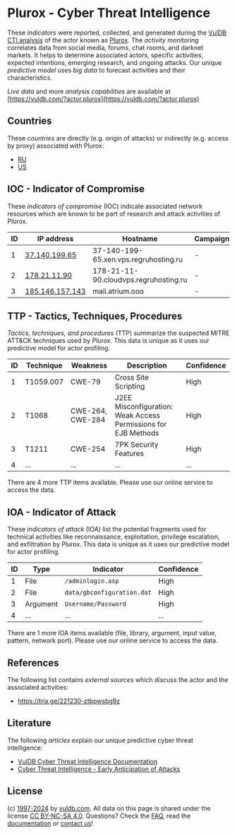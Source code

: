 # Plurox - Cyber Threat Intelligence

These _indicators_ were reported, collected, and generated during the [VulDB CTI analysis](https://vuldb.com/?kb.cti) of the actor known as [Plurox](https://vuldb.com/?actor.plurox). The _activity monitoring_ correlates data from social media, forums, chat rooms, and darknet markets. It helps to determine associated actors, specific activities, expected intentions, emerging research, and ongoing attacks. Our unique _predictive model_ uses _big data_ to forecast activities and their characteristics.

_Live data_ and more _analysis capabilities_ are available at [https://vuldb.com/?actor.plurox](https://vuldb.com/?actor.plurox)

## Countries

These _countries_ are directly (e.g. origin of attacks) or indirectly (e.g. access by proxy) associated with Plurox:

* [RU](https://vuldb.com/?country.ru)
* [US](https://vuldb.com/?country.us)

## IOC - Indicator of Compromise

These _indicators of compromise_ (IOC) indicate associated network resources which are known to be part of research and attack activities of Plurox.

ID | IP address | Hostname | Campaign | Confidence
-- | ---------- | -------- | -------- | ----------
1 | [37.140.199.65](https://vuldb.com/?ip.37.140.199.65) | 37-140-199-65.xen.vps.regruhosting.ru | - | High
2 | [178.21.11.90](https://vuldb.com/?ip.178.21.11.90) | 178-21-11-90.cloudvps.regruhosting.ru | - | High
3 | [185.146.157.143](https://vuldb.com/?ip.185.146.157.143) | mail.atrium.ooo | - | High

## TTP - Tactics, Techniques, Procedures

_Tactics, techniques, and procedures_ (TTP) summarize the suspected MITRE ATT&CK techniques used by _Plurox_. This data is unique as it uses our predictive model for actor profiling.

ID | Technique | Weakness | Description | Confidence
-- | --------- | -------- | ----------- | ----------
1 | T1059.007 | CWE-79 | Cross Site Scripting | High
2 | T1068 | CWE-264, CWE-284 | J2EE Misconfiguration: Weak Access Permissions for EJB Methods | High
3 | T1211 | CWE-254 | 7PK Security Features | High
4 | ... | ... | ... | ...

There are 4 more TTP items available. Please use our online service to access the data.

## IOA - Indicator of Attack

These _indicators of attack_ (IOA) list the potential fragments used for technical activities like reconnaissance, exploitation, privilege escalation, and exfiltration by Plurox. This data is unique as it uses our predictive model for actor profiling.

ID | Type | Indicator | Confidence
-- | ---- | --------- | ----------
1 | File | `/adminlogin.asp` | High
2 | File | `data/gbconfiguration.dat` | High
3 | Argument | `Username/Password` | High
4 | ... | ... | ...

There are 1 more IOA items available (file, library, argument, input value, pattern, network port). Please use our online service to access the data.

## References

The following list contains _external sources_ which discuss the actor and the associated activities:

* https://tria.ge/221230-ztbpwsbg9z

## Literature

The following _articles_ explain our unique predictive cyber threat intelligence:

* [VulDB Cyber Threat Intelligence Documentation](https://vuldb.com/?kb.cti)
* [Cyber Threat Intelligence - Early Anticipation of Attacks](https://www.scip.ch/en/?labs.20201022)

## License

(c) [1997-2024](https://vuldb.com/?kb.changelog) by [vuldb.com](https://vuldb.com/?kb.about). All data on this page is shared under the license [CC BY-NC-SA 4.0](https://creativecommons.org/licenses/by-nc-sa/4.0/). Questions? Check the [FAQ](https://vuldb.com/?kb.faq), read the [documentation](https://vuldb.com/?kb) or [contact us](https://vuldb.com/?contact)!
